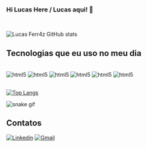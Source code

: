 ### Hi Lucas Here / Lucas aqui! 👋
<br/>

![Lucas Ferr4z GitHub stats](https://github-readme-stats.vercel.app/api?username=LucasFerr4z&show_icons=true&theme=chartreuse-dark)

## Tecnologias que eu uso no meu dia

<div style="display: inline_block"><br/>
    <img align="center" alt="html5" src="https://img.shields.io/badge/HTML5-E34F26?style=for-the-badge&logo=html5&logoColor=white" />
    <img align="center" alt="html5" src="https://img.shields.io/badge/CSS3-1572B6?style=for-the-badge&logo=css3&logoColor=white" />
    <img align="center" alt="html5" src="https://img.shields.io/badge/JavaScript-F7DF1E?style=for-the-badge&logo=javascript&logoColor=black" />
    <img align="center" alt="html5" src="https://img.shields.io/badge/Node.js-43853D?style=for-the-badge&logo=node.js&logoColor=white" />
    <img align="center" alt="html5" src="https://img.shields.io/badge/Java-ED8B00?style=for-the-badge&logo=java&logoColor=white" />
    <img align="center" alt="html5" src="https://img.shields.io/badge/PHP-777BB4?style=for-the-badge&logo=php&logoColor=white" />

</div><br/>


[![Top Langs](https://github-readme-stats.vercel.app/api/top-langs/?username=warleyserafim&layout=compact)](https://github.com/LucasFerr4z/github-readme-stats)

![snake gif](https://github.com/LucasFerr4z/LucasFerr4z/blob/output/github-contribution-grid-snake.svg)

## Contatos

[![Linkedin](https://img.shields.io/badge/LinkedIn-0077B5?style=for-the-badge&logo=linkedin&logoColor=white)](https://www.linkedin.com/in/lucas-ferraz-07021130b/)
[![Gmail](https://img.shields.io/badge/Gmail-D14836?style=for-the-badge&logo=gmail&logoColor=white)](mailto:contato.lucasferrazsilva@gmail.com)
